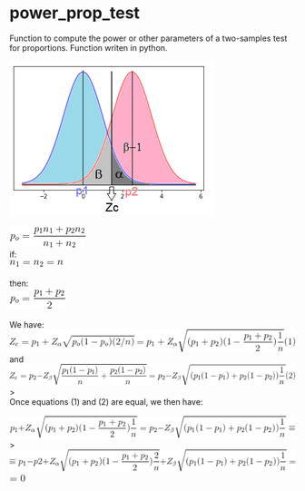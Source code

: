 # power_prop_test
Function to compute the power or other parameters of a two-samples test for proportions. Function writen in python.

![](images/untitled2.png)

![](images/CodeCogsEqn1.gif)
<br>
if:
<br>
![](images/CodeCogsEqn2.gif)
<br>
<br>
then:
<br>
![](images/CodeCogsEqn3.gif)
<br>
<br>
We have:
<br>
![](images/CodeCogsEqn4.gif)
<br>
and
<br>
![](images/CodeCogsEqn5.gif)>
<br>
Once equations (1) and (2) are equal, we then have:
<br>
<br>
![](images/CodeCogsEqn6.gif)>
<br>
![](images/CodeCogsEqn7.gif)
<br>
![](images/CodeCogsEqn8.gif)
